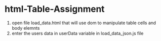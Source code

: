 # html-Table-Assignment

1. open file load_data.html that will use dom to manipulate table cells and body elemnts 
2. enter the users data in userData variable in load_data_json.js file

